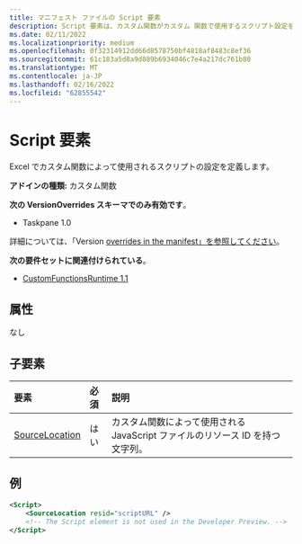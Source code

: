 ```yaml
---
title: マニフェスト ファイルの Script 要素
description: Script 要素は、カスタム関数がカスタム 関数で使用するスクリプト設定をExcel。
ms.date: 02/11/2022
ms.localizationpriority: medium
ms.openlocfilehash: 0f32314912dd66d8578750bf4818af8483c8ef36
ms.sourcegitcommit: 61c183a5d8a9d889b6934046c7e4a217dc761b80
ms.translationtype: MT
ms.contentlocale: ja-JP
ms.lasthandoff: 02/16/2022
ms.locfileid: "62855542"
---
```

# <a name="script-element"></a>Script 要素

Excel でカスタム関数によって使用されるスクリプトの設定を定義します。

**アドインの種類:** カスタム関数

**次の VersionOverrides スキーマでのみ有効です**。

- Taskpane 1.0

詳細については、「Version [overrides in the manifest」を参照してください](../../develop/add-in-manifests.md#version-overrides-in-the-manifest)。

**次の要件セットに関連付けられている**。

- [CustomFunctionsRuntime 1.1](../requirement-sets/custom-functions-requirement-sets.md)

## <a name="attributes"></a>属性

なし

## <a name="child-elements"></a>子要素

|要素  |  必須  |  説明  |
|:-----|:-----|:-----|
|  [SourceLocation](customfunctionssourcelocation.md)  |  はい  | カスタム関数によって使用される JavaScript ファイルのリソース ID を持つ文字列。|

## <a name="example"></a>例

```xml
<Script>
    <SourceLocation resid="scriptURL" />
    <!-- The Script element is not used in the Developer Preview. -->
</Script>
```
